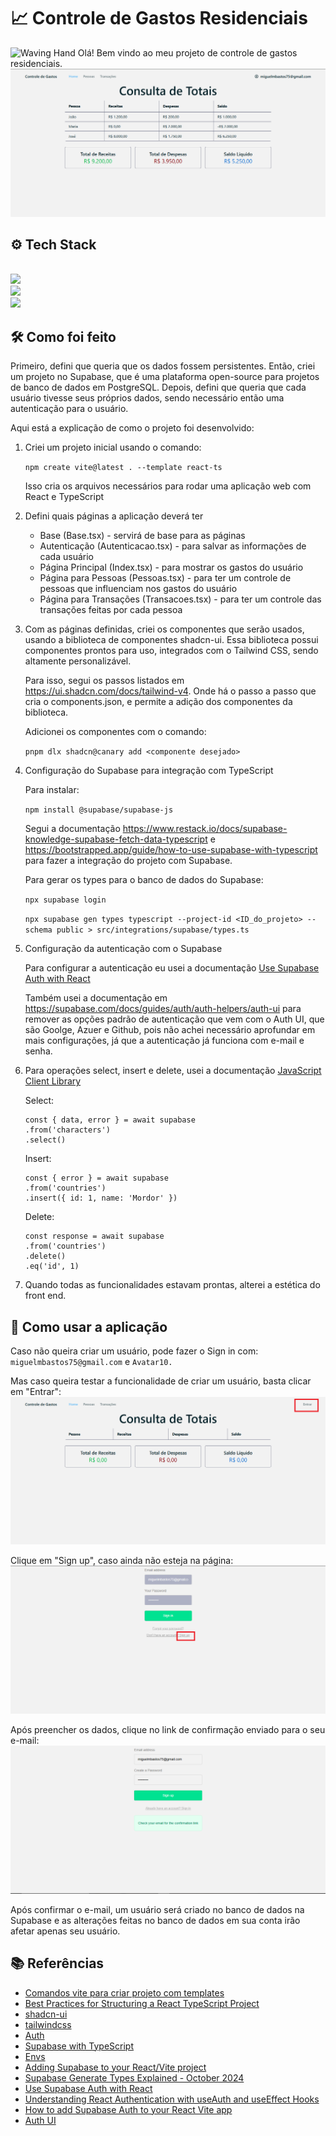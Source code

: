 # 📈 Controle de Gastos Residenciais
<img src="https://raw.githubusercontent.com/Tarikul-Islam-Anik/Animated-Fluent-Emojis/master/Emojis/Hand%20gestures/Waving%20Hand.png" alt="Waving Hand" width="20" height="20" /> Olá! Bem vindo ao meu projeto de controle de gastos residenciais. 
![alt text](image-3.png)

## ⚙️ Tech Stack

<br>

<div>
    <img src="https://skillicons.dev/icons?i=ts"><br>
    <img src="https://skillicons.dev/icons?i=js,tailwindcss,react"><br>
    <img src="https://skillicons.dev/icons?i=supabase,postgres,vite,css">
</div>



## 🛠️ Como foi feito
Primeiro, defini que queria que os dados fossem persistentes. Então, criei um projeto no Supabase, que é uma plataforma open-source para projetos de banco de dados em PostgreSQL. Depois, defini que queria que cada usuário tivesse seus próprios dados, sendo necessário então uma autenticação para o usuário. 

Aqui está a explicação de como o projeto foi desenvolvido:

1. Criei um projeto inicial usando o comando: 

    ```npm create vite@latest . --template react-ts```

    Isso cria os arquivos necessários para rodar uma aplicação web com React e TypeScript


2. Defini quais páginas a aplicação deverá ter

    - Base (Base.tsx) - servirá de base para as páginas
    - Autenticação (Autenticacao.tsx) - para salvar as informações de cada usuário
    - Página Principal (Index.tsx) - para mostrar os gastos do usuário
    - Página para Pessoas (Pessoas.tsx) - para ter um controle de pessoas que influenciam nos gastos do usuário
    - Página para Transações (Transacoes.tsx) - para ter um controle das transações feitas por cada pessoa

3. Com as páginas definidas, criei os componentes que serão usados, usando a biblioteca de componentes shadcn-ui. Essa biblioteca possui componentes prontos para uso, integrados com o Tailwind CSS, sendo altamente personalizável.

    Para isso, segui os passos listados em https://ui.shadcn.com/docs/tailwind-v4. Onde há o passo a passo que cria o components.json, e permite a adição dos componentes da biblioteca.

    Adicionei os componentes com o comando: 

    ```pnpm dlx shadcn@canary add <componente desejado>```

4. Configuração do Supabase para integração com TypeScript

    Para instalar:


    ```npm install @supabase/supabase-js```

    Segui a documentação https://www.restack.io/docs/supabase-knowledge-supabase-fetch-data-typescript e https://bootstrapped.app/guide/how-to-use-supabase-with-typescript para fazer a integração do projeto com Supabase.

    Para gerar os types para o banco de dados do Supabase:

    ```npx supabase login```

    ```npx supabase gen types typescript --project-id <ID_do_projeto> --schema public > src/integrations/supabase/types.ts```

5. Configuração da autenticação com o Supabase

    Para configurar a autenticação eu usei a documentação [Use Supabase Auth with React](https://supabase.com/docs/guides/auth/quickstarts/react)

    Também usei a documentação em https://supabase.com/docs/guides/auth/auth-helpers/auth-ui para remover as opções padrão de autenticação que vem com o Auth UI, que são Goolge, Azuer e Github, pois não achei necessário aprofundar em mais configurações, já que a autenticação já funciona com e-mail e senha.

6. Para operações select, insert e delete, usei a documentação [JavaScript Client Library](https://supabase.com/docs/reference/javascript/introduction)

    Select: 
    ```
    const { data, error } = await supabase
    .from('characters')
    .select()
    ```

    Insert: 
    ```
    const { error } = await supabase
    .from('countries')
    .insert({ id: 1, name: 'Mordor' })
    ```

    Delete: 
    ```
    const response = await supabase
    .from('countries')
    .delete()
    .eq('id', 1)
    ```

7. Quando todas as funcionalidades estavam prontas, alterei a estética do front end.


## 🚀 Como usar a aplicação
Caso não queira criar um usuário, pode fazer o Sign in com: ```miguelmbastos75@gmail.com``` e ```Avatar10.```

Mas caso queira testar a funcionalidade de criar um usuário, basta clicar em "Entrar":
![alt text](image.png)

Clique em "Sign up", caso ainda não esteja na página:
![alt text](image-1.png)

Após preencher os dados, clique no link de confirmação enviado para o seu e-mail:
![alt text](image-2.png)

Após confirmar o e-mail, um usuário será criado no banco de dados na Supabase e as alterações feitas no banco de dados em sua conta irão afetar apenas seu usuário.

## 📚 Referências

- [Comandos vite para criar projeto com templates](https://vite.dev/guide/)
- [Best Practices for Structuring a React TypeScript Project](https://thiraphat-ps-dev.medium.com/best-practices-for-structuring-a-react-typescript-project-f5ee7f9a264e)
- [shadcn-ui](https://ui.shadcn.com/docs/tailwind-v4)
- [tailwindcss](https://tailwindcss.com/docs/installation/using-vite)
- [Auth](https://supabase.com/docs/reference/javascript/auth-signup)
- [Supabase with TypeScript](https://bootstrapped.app/guide/how-to-use-supabase-with-typescript)
- [Envs](https://vite.dev/guide/env-and-mode)
- [Adding Supabase to your React/Vite project](https://medium.com/@compilecrafts/adding-supabase-to-your-react-vite-project-86ce5da9c6c8)
- [Supabase Generate Types Explained - October 2024](https://www.restack.io/docs/supabase-knowledge-supabase-generate-types)
- [Use Supabase Auth with React](https://supabase.com/docs/guides/auth/quickstarts/react)
- [Understanding React Authentication with useAuth and useEffect Hooks](https://dev.to/itselftools/understanding-react-authentication-with-useauth-and-useeffect-hooks-gp5)
- [How to add Supabase Auth to your React Vite app](https://www.parsatajik.com/posts/how-to-add-supabase-auth-to-your-react-vite-app)
- [Auth UI](https://supabase.com/docs/guides/auth/auth-helpers/auth-ui)